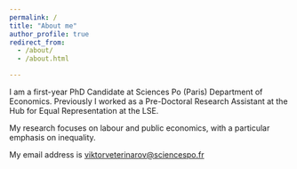 ```yaml
---
permalink: /
title: "About me"
author_profile: true
redirect_from: 
  - /about/
  - /about.html

---
```


I am a first-year PhD Candidate at Sciences Po (Paris) Department of Economics. Previously I worked as a Pre-Doctoral Research Assistant at the Hub for Equal Representation at the LSE.

My research focuses on labour and public economics, with a particular emphasis on inequality.

My email address is viktorveterinarov@sciencespo.fr



